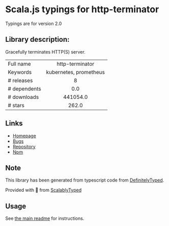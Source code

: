 
# Scala.js typings for http-terminator

Typings are for version 2.0

## Library description:
Gracefully terminates HTTP(S) server.

|                    |                 |
| ------------------ | :-------------: |
| Full name          | http-terminator |
| Keywords           | kubernetes, prometheus |
| # releases         | 8 |
| # dependents       | 0.0 |
| # downloads        | 441054.0 |
| # stars            | 262.0 |

## Links
- [Homepage](https://github.com/gajus/http-terminator#readme)
- [Bugs](https://github.com/gajus/http-terminator/issues)
- [Repository](https://github.com/gajus/http-terminator)
- [Npm](https://www.npmjs.com/package/http-terminator)
    


## Note
This library has been generated from typescript code from [DefinitelyTyped](https://definitelytyped.org).

Provided with :purple_heart: from [ScalablyTyped](https://github.com/oyvindberg/ScalablyTyped)

## Usage
See [the main readme](../../readme.md) for instructions.


